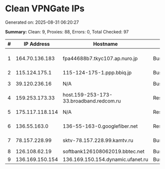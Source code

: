 # Clean VPNGate IPs
Generated on: 2025-08-31 06:20:27

**Summary:** Clean: 9, Proxies: 88, Errors: 0, Total Checked: 97

| # | IP Address | Hostname | Type | Country | Provider |
|---|------------|----------|------|---------|----------|
| 1 | 164.70.136.183 | fpa44688b7.tkyc107.ap.nuro.jp | Business | JP | Sony Network Communications Inc. |
| 2 | 115.124.175.1 | 115-124-175-1.ppp.bbiq.jp | Business | JP | QTnet,Inc. |
| 3 | 39.120.236.16 | N/A | Business | KR | SK Broadband Co Ltd |
| 4 | 159.253.173.33 | host.159-253-173-33.broadband.redcom.ru | Residential | RU | JSC "Redcom-lnternet" |
| 5 | 175.117.118.114 | N/A | Residential | KR | SK Broadband Co Ltd |
| 6 | 136.55.163.0 | 136-55-163-0.googlefiber.net | Residential | US | Google Fiber Inc. |
| 7 | 78.157.228.99 | sktv-78.157.228.99.kamtv.ru | Business | RU | InterkamService LLC |
| 8 | 126.108.62.19 | softbank126108062019.bbtec.net | Business | JP | SoftBank Corp. |
| 9 | 136.169.150.154 | 136.169.150.154.dynamic.ufanet.ru | Business | RU | JSC "Ufanet" |
